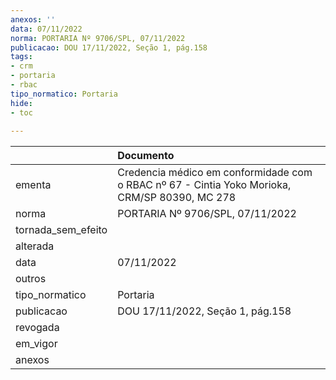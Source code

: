 ```yaml
---
anexos: ''
data: 07/11/2022
norma: PORTARIA Nº 9706/SPL, 07/11/2022
publicacao: DOU 17/11/2022, Seção 1, pág.158
tags:
- crm
- portaria
- rbac
tipo_normatico: Portaria
hide: 
- toc 
 
---
```


|                    | Documento                                                                                     |
|:-------------------|:----------------------------------------------------------------------------------------------|
| ementa             | Credencia médico em conformidade com o RBAC nº 67 - Cintia Yoko Morioka, CRM/SP 80390, MC 278 |
| norma              | PORTARIA Nº 9706/SPL, 07/11/2022                                                              |
| tornada_sem_efeito |                                                                                               |
| alterada           |                                                                                               |
| data               | 07/11/2022                                                                                    |
| outros             |                                                                                               |
| tipo_normatico     | Portaria                                                                                      |
| publicacao         | DOU 17/11/2022, Seção 1, pág.158                                                              |
| revogada           |                                                                                               |
| em_vigor           |                                                                                               |
| anexos             |                                                                                               |